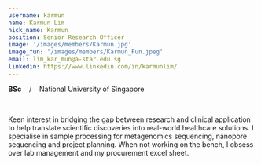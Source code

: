 ```yaml
---
username: karmun
name: Karmun Lim
nick_name: Karmun
position: Senior Research Officer
image: '/images/members/Karmun.jpg'
image_fun: '/images/members/Karmun_Fun.jpeg'
email: lim_kar_mun@a-star.edu.sg
linkedin: https://www.linkedin.com/in/karmunlim/
---
```


**BSc** &nbsp;&nbsp; / &nbsp;&nbsp; National University of Singapore


<br/>

Keen interest in bridging the gap between research and clinical application to help translate scientific discoveries into real-world healthcare solutions. I specialise in sample processing for metagenomics sequencing, nanopore sequencing and project planning. When not working on the bench, I obsess over lab management and my procurement excel sheet. 
